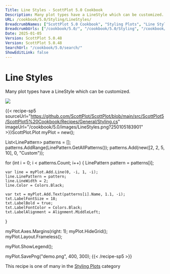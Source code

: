 ```yaml
---
Title: Line Styles - ScottPlot 5.0 Cookbook
Description: Many plot types have a LineStyle which can be customized.
URL: /cookbook/5.0/Styling/LineStyles/
BreadcrumbNames: ["ScottPlot 5.0 Cookbook", "Styling Plots", "Line Styles"]
BreadcrumbUrls: ["/cookbook/5.0/", "/cookbook/5.0/Styling", "/cookbook/5.0/Styling/LineStyles"]
Date: 2025-01-05
Version: ScottPlot 5.0.48
Version: ScottPlot 5.0.48
SearchUrl: "/cookbook/5.0/search/"
ShowEditLink: false
---
```



<div class='d-flex align-items-center mt-5'>
<h1 class='me-2 text-dark my-0 border-0'>Line Styles</h1>
</div>

Many plot types have a LineStyle which can be customized.

[![](/cookbook/5.0/images/LineStyles.png?250105183901)](/cookbook/5.0/images/LineStyles.png?250105183901)

{{< recipe-sp5 sourceUrl="https://github.com/ScottPlot/ScottPlot/blob/main/src/ScottPlot5/ScottPlot5%20Cookbook/Recipes/General/Styling.cs" imageUrl="/cookbook/5.0/images/LineStyles.png?250105183901" >}}ScottPlot.Plot myPlot = new();

List&lt;LinePattern&gt; patterns = [];
patterns.AddRange(LinePattern.GetAllPatterns());
patterns.Add(new([2, 2, 5, 10], 0, "Custom"));

for (int i = 0; i &lt; patterns.Count; i++)
{
    LinePattern pattern = patterns[i];

    var line = myPlot.Add.Line(0, -i, 1, -i);
    line.LinePattern = pattern;
    line.LineWidth = 2;
    line.Color = Colors.Black;

    var txt = myPlot.Add.Text(patterns[i].Name, 1.1, -i);
    txt.LabelFontSize = 18;
    txt.LabelBold = true;
    txt.LabelFontColor = Colors.Black;
    txt.LabelAlignment = Alignment.MiddleLeft;
}

myPlot.Axes.Margins(right: 1);
myPlot.HideGrid();
myPlot.Layout.Frameless();

myPlot.ShowLegend();

myPlot.SavePng("demo.png", 400, 300);
{{< /recipe-sp5 >}}

<div class='my-5 text-center'>This recipe is one of many in the <a href='/cookbook/5.0/Styling'>Styling Plots</a> category</div>



